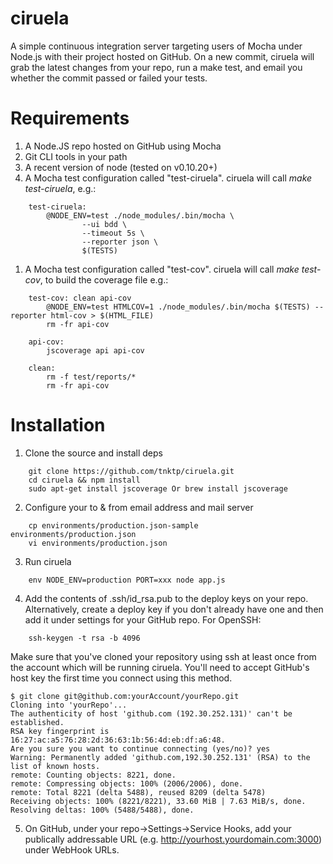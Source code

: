 ciruela
=======

A simple continuous integration server targeting users of Mocha under Node.js with their project hosted on GitHub. On a new commit, ciruela will grab the latest changes from your repo, run a make test, and email you whether the commit passed or failed your tests.

# Requirements
1. A Node.JS repo hosted on GitHub using Mocha
1. Git CLI tools in your path
1. A recent version of node (tested on v0.10.20+)
1. A Mocha test configuration called "test-ciruela". ciruela will call *make test-ciruela*, e.g.:  

```
    test-ciruela:  
        @NODE_ENV=test ./node_modules/.bin/mocha \  
                --ui bdd \  
                --timeout 5s \  
                --reporter json \  
                $(TESTS)
```
1. A Mocha test configuration called "test-cov". ciruela will call *make test-cov*, to build the coverage file e.g.: 

```
    test-cov: clean api-cov
        @NODE_ENV=test HTMLCOV=1 ./node_modules/.bin/mocha $(TESTS) --reporter html-cov > $(HTML_FILE)
        rm -fr api-cov

    api-cov:
        jscoverage api api-cov
     
    clean:
        rm -f test/reports/*
        rm -fr api-cov

```

# Installation

1. Clone the source and install deps

```
    git clone https://github.com/tnktp/ciruela.git  
    cd ciruela && npm install
    sudo apt-get install jscoverage Or brew install jscoverage
```

2. Configure your to & from email address and mail server

```
    cp environments/production.json-sample environments/production.json  
    vi environments/production.json
```

3. Run ciruela

```
    env NODE_ENV=production PORT=xxx node app.js
```

4. Add the contents of .ssh/id_rsa.pub to the deploy keys on your repo. Alternatively, create a deploy key if you don't already have one and then add it under settings for your GitHub repo. For OpenSSH:

```
    ssh-keygen -t rsa -b 4096
```

Make sure that you've cloned your repository using ssh at least once from the account which will be running ciruela. You'll need to accept GitHub's host key the first time you connect using this method.

```
$ git clone git@github.com:yourAccount/yourRepo.git
Cloning into 'yourRepo'...
The authenticity of host 'github.com (192.30.252.131)' can't be established.
RSA key fingerprint is 16:27:ac:a5:76:28:2d:36:63:1b:56:4d:eb:df:a6:48.
Are you sure you want to continue connecting (yes/no)? yes
Warning: Permanently added 'github.com,192.30.252.131' (RSA) to the list of known hosts.
remote: Counting objects: 8221, done.
remote: Compressing objects: 100% (2006/2006), done.
remote: Total 8221 (delta 5488), reused 8209 (delta 5478)
Receiving objects: 100% (8221/8221), 33.60 MiB | 7.63 MiB/s, done.
Resolving deltas: 100% (5488/5488), done.
```

5. On GitHub, under your repo->Settings->Service Hooks, add your publically addressable URL (e.g. http://yourhost.yourdomain.com:3000) under WebHook URLs.
